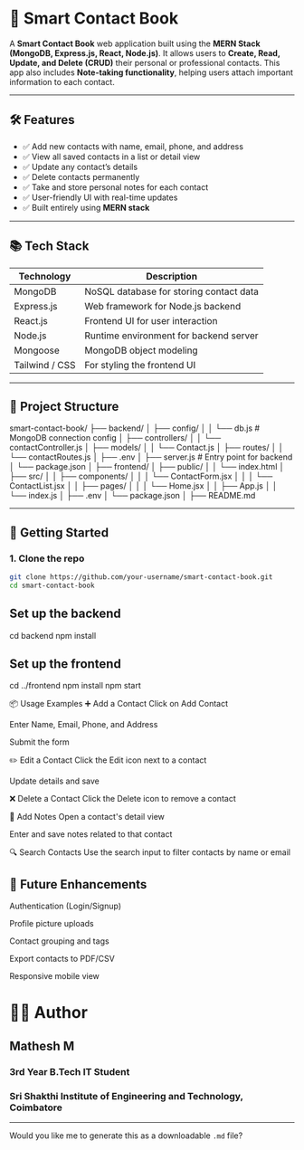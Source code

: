# 📘 Smart Contact Book

A **Smart Contact Book** web application built using the **MERN Stack (MongoDB, Express.js, React, Node.js)**.
It allows users to **Create, Read, Update, and Delete (CRUD)** their personal or professional contacts. This app also includes **Note-taking functionality**, helping users attach important information to each contact.

---

## 🛠️ Features

- ✅ Add new contacts with name, email, phone, and address
- ✅ View all saved contacts in a list or detail view
- ✅ Update any contact’s details
- ✅ Delete contacts permanently
- ✅ Take and store personal notes for each contact
- ✅ User-friendly UI with real-time updates
- ✅ Built entirely using **MERN stack**

---

## 📚 Tech Stack

| Technology      | Description                             |
| --------------- | --------------------------------------- |
| MongoDB         | NoSQL database for storing contact data |
| Express.js      | Web framework for Node.js backend       |
| React.js        | Frontend UI for user interaction        |
| Node.js         | Runtime environment for backend server  |
| Mongoose        | MongoDB object modeling                 |
| Tailwind  / CSS | For styling the frontend UI             |

---

## 📂 Project Structure



smart-contact-book/
├── backend/
│ ├── config/
│ │ └── db.js # MongoDB connection config
│ ├── controllers/
│ │ └── contactController.js
│ ├── models/
│ │ └── Contact.js
│ ├── routes/
│ │ └── contactRoutes.js
│ ├── .env
│ ├── server.js # Entry point for backend
│ └── package.json
│
├── frontend/
│ ├── public/
│ │ └── index.html
│ ├── src/
│ │ ├── components/
│ │ │ └── ContactForm.jsx
│ │ │ └── ContactList.jsx
│ │ ├── pages/
│ │ │ └── Home.jsx
│ │ ├── App.js
│ │ └── index.js
│ ├── .env
│ └── package.json
│
├── README.md



---

## 🚀 Getting Started

### 1. Clone the repo

```bash
git clone https://github.com/your-username/smart-contact-book.git
cd smart-contact-book

```

## Set up the backend

cd backend
npm install

## Set up the frontend

cd ../frontend
npm install
npm start


📦 Usage Examples
➕ Add a Contact
Click on Add Contact

Enter Name, Email, Phone, and Address

Submit the form

✏️ Edit a Contact
Click the Edit icon next to a contact

Update details and save

❌ Delete a Contact
Click the Delete icon to remove a contact

📝 Add Notes
Open a contact's detail view

Enter and save notes related to that contact

🔍 Search Contacts
Use the search input to filter contacts by name or email



## 📌 Future Enhancements

Authentication (Login/Signup)

Profile picture uploads

Contact grouping and tags

Export contacts to PDF/CSV

Responsive mobile view

# 🙋‍♂️ Author
## Mathesh M
### 3rd Year B.Tech IT Student
### Sri Shakthi Institute of Engineering and Technology, Coimbatore



---

Would you like me to generate this as a downloadable `.md` file?
